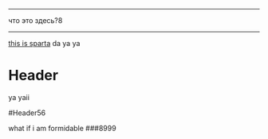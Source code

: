-----
что это здесь?8


-----

<!-- TITLE: Home -->
<!-- SUBTITLE: A quick summary of Home -->


[ this is sparta](http://facebook/aneremchuk)
da ya ya
# Header
ya yaii

#Header56

what if i am formidable
###8999